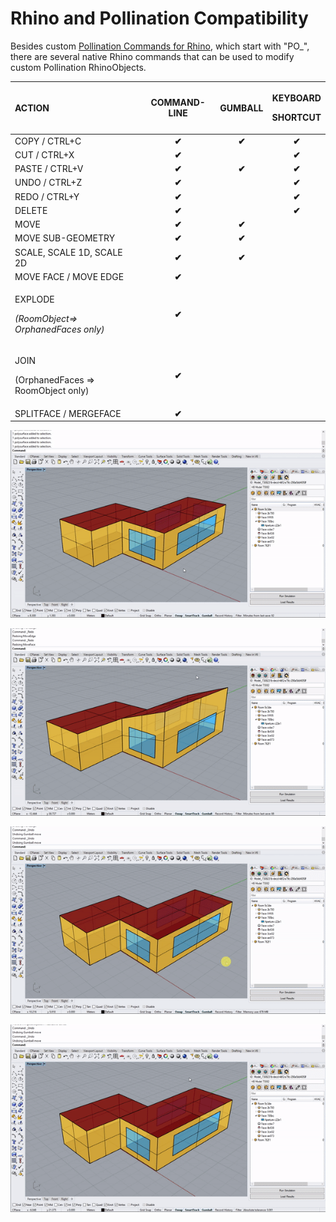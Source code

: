 # Rhino and Pollination Compatibility

Besides custom [Pollination Commands for Rhino](pollination-commands-for-rhino/), which start with "PO\_", there are several native Rhino commands that can be used to modify custom Pollination RhinoObjects.

<table>
  <thead>
    <tr>
      <th style="text-align:left">ACTION</th>
      <th style="text-align:center">COMMAND-LINE</th>
      <th style="text-align:center">GUMBALL</th>
      <th style="text-align:center">
        <p>KEYBOARD</p>
        <p>SHORTCUT</p>
      </th>
    </tr>
  </thead>
  <tbody>
    <tr>
      <td style="text-align:left">COPY / CTRL+C</td>
      <td style="text-align:center"><b>&#x2714;</b>
      </td>
      <td style="text-align:center"><b>&#x2714;</b>
      </td>
      <td style="text-align:center"><b>&#x2714;</b>
      </td>
    </tr>
    <tr>
      <td style="text-align:left">CUT / CTRL+X</td>
      <td style="text-align:center"><b>&#x2714;</b>
      </td>
      <td style="text-align:center"></td>
      <td style="text-align:center"><b>&#x2714;</b>
      </td>
    </tr>
    <tr>
      <td style="text-align:left">PASTE / CTRL+V</td>
      <td style="text-align:center"><b>&#x2714;</b>
      </td>
      <td style="text-align:center"><b>&#x2714;</b>
      </td>
      <td style="text-align:center"><b>&#x2714;</b>
      </td>
    </tr>
    <tr>
      <td style="text-align:left">UNDO / CTRL+Z</td>
      <td style="text-align:center"><b>&#x2714;</b>
      </td>
      <td style="text-align:center"></td>
      <td style="text-align:center"><b>&#x2714;</b>
      </td>
    </tr>
    <tr>
      <td style="text-align:left">REDO / CTRL+Y</td>
      <td style="text-align:center"><b>&#x2714;</b>
      </td>
      <td style="text-align:center"></td>
      <td style="text-align:center"><b>&#x2714;</b>
      </td>
    </tr>
    <tr>
      <td style="text-align:left">DELETE</td>
      <td style="text-align:center"><b>&#x2714;</b>
      </td>
      <td style="text-align:center"></td>
      <td style="text-align:center"><b>&#x2714;</b>
      </td>
    </tr>
    <tr>
      <td style="text-align:left">MOVE</td>
      <td style="text-align:center"><b>&#x2714;</b>
      </td>
      <td style="text-align:center"><b>&#x2714;</b>
      </td>
      <td style="text-align:center"></td>
    </tr>
    <tr>
      <td style="text-align:left">MOVE SUB-GEOMETRY</td>
      <td style="text-align:center"><b>&#x2714;</b>
      </td>
      <td style="text-align:center"><b>&#x2714;</b>
      </td>
      <td style="text-align:center"></td>
    </tr>
    <tr>
      <td style="text-align:left">SCALE, SCALE 1D, SCALE 2D</td>
      <td style="text-align:center"><b>&#x2714;</b>
      </td>
      <td style="text-align:center"><b>&#x2714;</b>
      </td>
      <td style="text-align:center"></td>
    </tr>
    <tr>
      <td style="text-align:left">MOVE FACE / MOVE EDGE</td>
      <td style="text-align:center"><b>&#x2714;</b>
      </td>
      <td style="text-align:center"></td>
      <td style="text-align:center"></td>
    </tr>
    <tr>
      <td style="text-align:left">
        <p>EXPLODE</p>
        <p><em>(RoomObject=&gt; OrphanedFaces only)</em>
        </p>
      </td>
      <td style="text-align:center"><b>&#x2714;</b>
      </td>
      <td style="text-align:center"></td>
      <td style="text-align:center"></td>
    </tr>
    <tr>
      <td style="text-align:left">
        <p>JOIN</p>
        <p>(OrphanedFaces =&gt; RoomObject only)</p>
      </td>
      <td style="text-align:center"><b>&#x2714;</b>
      </td>
      <td style="text-align:center"></td>
      <td style="text-align:center"></td>
    </tr>
    <tr>
      <td style="text-align:left">SPLITFACE / MERGEFACE</td>
      <td style="text-align:center"><b>&#x2714;</b>
      </td>
      <td style="text-align:center"></td>
      <td style="text-align:center"></td>
    </tr>
  </tbody>
</table>

![Edit Room Geometry](../.gitbook/assets/editroomgeometry%20%281%29.gif)

![Undo and Redo Commands](../.gitbook/assets/undoredo.gif)

![Move Face &amp; Move Edge Using Rhino Command line](../.gitbook/assets/moveface_moveedge_cmd.gif)

![Move Face &amp; Move Edge Using Gumball](../.gitbook/assets/moveface_moveedge.gif)

